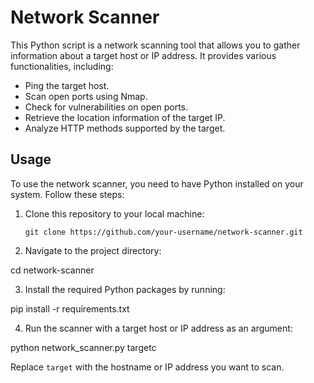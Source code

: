 # Network Scanner

This Python script is a network scanning tool that allows you to gather information about a target host or IP address. It provides various functionalities, including:

- Ping the target host.
- Scan open ports using Nmap.
- Check for vulnerabilities on open ports.
- Retrieve the location information of the target IP.
- Analyze HTTP methods supported by the target.

## Usage

To use the network scanner, you need to have Python installed on your system. Follow these steps:

1. Clone this repository to your local machine:

   ```shell
   git clone https://github.com/your-username/network-scanner.git

2. Navigate to the project directory:

cd network-scanner

3. Install the required Python packages by running:

pip install -r requirements.txt

4. Run the scanner with a target host or IP address as an argument:

python network_scanner.py targetc

Replace `target` with the hostname or IP address you want to scan.
